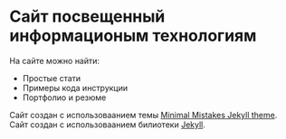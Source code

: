 # Сайт посвещенный информационым технологиям

На сайте можно найти:

- Простые стати
- Примеры кода инструкции
- Портфолио и резюме

Сайт создан с использоваанием темы [Minimal Mistakes Jekyll theme](https://github.com/mmistakes/minimal-mistakes).
Сайт создан с использоваанием билиотеки [Jekyll](https://jekyllrb.com/).
